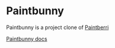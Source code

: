 # Paintbunny
Paintbunny is a project clone of [Paintberri](https://paintberri.com/)

[Paintbunny docs](https://github.com/cyan-oj/Paintbunny/wiki)
